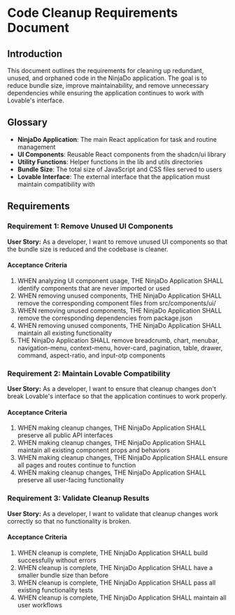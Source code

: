 # Code Cleanup Requirements Document

## Introduction

This document outlines the requirements for cleaning up redundant, unused, and orphaned code in the NinjaDo application. The goal is to reduce bundle size, improve maintainability, and remove unnecessary dependencies while ensuring the application continues to work with Lovable's interface.

## Glossary

- **NinjaDo Application**: The main React application for task and routine management
- **UI Components**: Reusable React components from the shadcn/ui library
- **Utility Functions**: Helper functions in the lib and utils directories
- **Bundle Size**: The total size of JavaScript and CSS files served to users
- **Lovable Interface**: The external interface that the application must maintain compatibility with

## Requirements

### Requirement 1: Remove Unused UI Components

**User Story:** As a developer, I want to remove unused UI components so that the bundle size is reduced and the codebase is cleaner.

#### Acceptance Criteria

1. WHEN analyzing UI component usage, THE NinjaDo Application SHALL identify components that are never imported or used
2. WHEN removing unused components, THE NinjaDo Application SHALL remove the corresponding component files from src/components/ui/
3. WHEN removing unused components, THE NinjaDo Application SHALL remove the corresponding dependencies from package.json
4. WHEN removing unused components, THE NinjaDo Application SHALL maintain all existing functionality
5. THE NinjaDo Application SHALL remove breadcrumb, chart, menubar, navigation-menu, context-menu, hover-card, pagination, table, drawer, command, aspect-ratio, and input-otp components

### Requirement 2: Maintain Lovable Compatibility

**User Story:** As a developer, I want to ensure that cleanup changes don't break Lovable's interface so that the application continues to work properly.

#### Acceptance Criteria

1. WHEN making cleanup changes, THE NinjaDo Application SHALL preserve all public API interfaces
2. WHEN making cleanup changes, THE NinjaDo Application SHALL maintain all existing component props and behaviors
3. WHEN making cleanup changes, THE NinjaDo Application SHALL ensure all pages and routes continue to function
4. WHEN making cleanup changes, THE NinjaDo Application SHALL preserve all user-facing functionality

### Requirement 3: Validate Cleanup Results

**User Story:** As a developer, I want to validate that cleanup changes work correctly so that no functionality is broken.

#### Acceptance Criteria

1. WHEN cleanup is complete, THE NinjaDo Application SHALL build successfully without errors
2. WHEN cleanup is complete, THE NinjaDo Application SHALL have a smaller bundle size than before
3. WHEN cleanup is complete, THE NinjaDo Application SHALL pass all existing functionality tests
4. WHEN cleanup is complete, THE NinjaDo Application SHALL maintain all user workflows
